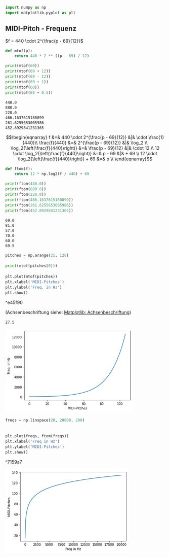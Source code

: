 ```python
import numpy as np
import matplotlib.pyplot as plt
```

## MIDI-Pitch - Frequenz

$f = 440 \cdot 2^{\frac{p - 69}{12}}$


```python
def mtof(p):
    return 440 * 2 ** ((p - 69) / 12)
```


```python
print(mtof(69))
print(mtof(69 + 12))
print(mtof(69 - 12))
print(mtof(69 + 1))
print(mtof(60))
print(mtof(69 + 0.5))
```

    440.0
    880.0
    220.0
    466.1637615180899
    261.6255653005986
    452.8929841231365


$$\begin{eqnarray}
f &=& 440 \cdot 2^{\frac{p - 69}{12}} &|& \cdot \frac{1}{440}\\
\frac{f}{440} &=& 2^{\frac{p - 69}{12}} &|& \log_2 \\
\log_2{\left(\frac{f}{440}\right)} &=& \frac{p - 69}{12} &|& \cdot 12 \\
12 \cdot \log_2{\left(\frac{f}{440}\right)} &=& p - 69 &|& + 69 \\
12 \cdot \log_2{\left(\frac{f}{440}\right)} + 69 &=& p \\
\end{eqnarray}$$


```python
def ftom(f):
    return 12 * np.log2(f / 440) + 69
```


```python
print(ftom(440.0))
print(ftom(880.0))
print(ftom(220.0))
print(ftom(466.1637615180899))
print(ftom(261.6255653005986))
print(ftom(452.8929841231365))
```

    69.0
    81.0
    57.0
    70.0
    60.0
    69.5



```python
pitches = np.arange(21, 128)

print(mtof(pitches[0]))

plt.plot(mtof(pitches))
plt.xlabel('MIDI-Pitches')
plt.ylabel('Freq. in Hz')
plt.show()
```

^e45f90

(Achsenbeschriftung siehe: [Matplotlib: Achsenbeschriftung](/topics/matplotlib.md#Achsenbeschriftung))

    27.5



    
![png](freq_midi_files/freq_midi_8_1.png)
    



```python
freqs = np.linspace(20, 20000, 200)


plt.plot(freqs, ftom(freqs))
plt.xlabel('Freq in Hz')
plt.ylabel('MIDI-Pitches')
plt.show()
```

^7159a7


    
![png](freq_midi_files/freq_midi_9_0.png)
    

